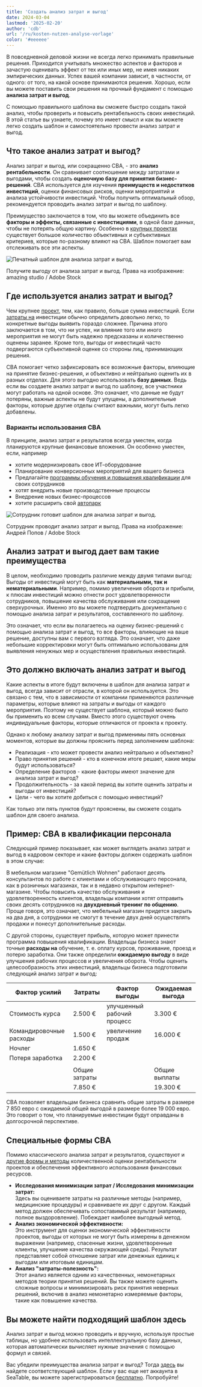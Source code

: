```yaml
---
title: 'Создать анализ затрат и выгод'
date: 2024-03-04
lastmod: '2025-02-20'
author: 'cdb'
url: '/ru/kosten-nutzen-analyse-vorlage'
color: '#eeeeee'
---
```


В повседневной деловой жизни не всегда легко принимать правильные решения. Приходится учитывать множество аспектов и факторов и зачастую оценивать эффект от тех или иных мер, не имея никаких эмпирических данных. Успех вашей компании зависит, в частности, от одного: от того, на какой основе принимаются решения. Хорошо, если вы можете поставить свои решения на прочный фундамент с помощью **анализа затрат и выгод**.

С помощью правильного шаблона вы сможете быстро создать такой анализ, чтобы проверить и повысить рентабельность своих инвестиций. В этой статье вы узнаете, почему это имеет смысл и как вы можете легко создать шаблон и самостоятельно провести анализ затрат и выгод.

## Что такое анализ затрат и выгод?

Анализ затрат и выгод, или сокращенно CBA, - это **анализ рентабельности**. Он сравнивает соотношение между затратами и выгодами, чтобы создать **оценочную базу для принятия бизнес-решений**. CBA используется для изучения **преимуществ и недостатков инвестиций**, оценки финансовых рисков, оценки мероприятий и анализа устойчивости инвестиций. Чтобы получить оптимальный обзор, рекомендуется проводить анализ затрат и выгод по шаблону.

Преимущество заключается в том, что вы можете объединить все **факторы и эффекты, связанные с инвестициями**, в одной базе данных, чтобы не потерять общую картину. Особенно в [крупных проектах](https://seatable.io/ru/projektstrukturplan-vorlage/) существует большое количество объективных и субъективных критериев, которые по-разному влияют на CBA. Шаблон помогает вам отслеживать все эти аспекты.

![Печатный шаблон для анализа затрат и выгод.](https://seatable.io/wp-content/uploads/2022/08/Kosten-Nutzen-Analyse-Vorlage_AdobeStock_518582008-711x474.jpg)

Получите выгоду от анализа затрат и выгод. Права на изображение: amazing studio / Adobe Stock

## Где используется анализ затрат и выгод?

Чем крупнее [проект](https://seatable.io/ru/vorlagen-projektplanung/), тем, как правило, больше сумма инвестиций. Если [затраты на](https://seatable.io/ru/budgetplanung-vorlage/) инвестиции обычно определить довольно легко, то конкретные выгоды выявить гораздо сложнее. Причина этого заключается в том, что ни успех, ни влияние того или иного мероприятия не могут быть надежно предсказаны и количественно оценены заранее. Кроме того, выгоды от инвестиций часто подвергаются субъективной оценке со стороны лиц, принимающих решения.

CBA помогает четко зафиксировать все возможные факторы, влияющие на принятие бизнес-решения, и объективно и нейтрально оценить их в разных отделах. Для этого выгодно использовать **базу данных**. Ведь если вы создаете анализ затрат и выгод по шаблону, все участники могут работать на одной основе. Это означает, что данные не будут потеряны, важные аспекты не будут упущены, а дополнительные факторы, которые другие отделы считают важными, могут быть легко добавлены.

### Варианты использования CBA

В принципе, анализ затрат и результатов всегда уместен, когда планируются крупные финансовые вложения. Он особенно уместен, если, например

- хотите модернизировать свое ИТ-оборудование
- Планирование конверсионных мероприятий для вашего бизнеса
- Предлагайте [программы обучения и повышения квалификации](https://seatable.io/ru/workshop-planen/) для своих сотрудников
- хотят внедрить новые производственные процессы
- Внедрение новых бизнес-процессов
- хотите расширить свой [автопарк](https://seatable.io/ru/fuhrparkmanagement/)

![Сотрудник готовит шаблон для анализа затрат и выгод.](images/Kosten-Nutzen-Analyse-Vorlage_AdobeStock_467514550.jpg)

Сотрудник проводит анализ затрат и выгод. Права на изображение: Андрей Попов / Adobe Stock

## Анализ затрат и выгод дает вам такие преимущества

В целом, необходимо проводить различие между двумя типами выгод: Выгоды от инвестиций могут быть как **материальными, так и нематериальными**. Например, помимо увеличения оборота и прибыли, к плюсам инвестиций можно отнести рост удовлетворенности сотрудников, повышение качества обслуживания или сокращение сверхурочных. Именно это вы можете подтвердить документально с помощью анализа затрат и результатов, составленного по шаблону.

Это означает, что если вы полагаетесь на оценку бизнес-решений с помощью анализа затрат и выгод, то все факторы, влияющие на ваше решение, доступны вам с первого взгляда. Это означает, что даже небольшие корректировки могут быть оптимально использованы для выявления ненужных мер и осуществления правильных инвестиций.

## Это должно включать анализ затрат и выгод

Какие аспекты в итоге будут включены в шаблон для анализа затрат и выгод, всегда зависит от отрасли, в которой он используется. Это связано с тем, что в зависимости от компании применяются различные параметры, которые влияют на затраты и выгоды от каждого мероприятия. Поэтому не существует шаблона, который можно было бы применить ко всем случаям. Вместо этого существуют очень индивидуальные факторы, которые отличаются от проекта к проекту.

Однако к любому анализу затрат и выгод применимы пять основных моментов, которые вы должны прояснить перед заполнением шаблона:

- Реализация - кто может провести анализ нейтрально и объективно?
- Право принятия решений - кто в конечном итоге решает, какие меры будут использоваться?
- Определение факторов - какие факторы имеют значение для анализа затрат и выгод?
- Продолжительность - за какой период вы хотите оценить затраты и выгоды от инвестиций?
- Цели - чего вы хотите добиться с помощью инвестиций?

Как только эти пять пунктов будут прояснены, вы сможете создать шаблон для своего анализа.

## Пример: CBA в квалификации персонала

Следующий пример показывает, как может выглядеть анализ затрат и выгод в кадровом секторе и какие факторы должен содержать шаблон в этом случае:

В мебельном магазине "Gemütlich Wohnen" работают десять консультантов по работе с клиентами и обслуживающего персонала, как в розничных магазинах, так и в недавно открытом интернет-магазине. Чтобы повысить качество обслуживания и удовлетворенность клиентов, владельцы компании хотят отправить своих десять сотрудников на **двухдневный тренинг по общению**. Проще говоря, это означает, что мебельный магазин придется закрыть на два дня, а сотрудники не смогут в течение двух дней осуществлять продажи и понесут дополнительные расходы.

С другой стороны, существует прибыль, которую может принести программа повышения квалификации. Владельцы бизнеса знают точные **расходы на** обучение, т. е. оплату курсов, проживание, проезд и потерю заработка. Они также определили **ожидаемую выгоду** в виде улучшения рабочих процессов и увеличения оборота. Чтобы оценить целесообразность этих инвестиций, владельцы бизнеса подготовили следующий анализ затрат и выгод:

| Фактор усилий           | Затраты       | Фактор выгоды              | Ожидаемая выгода |
| ----------------------- | ------------- | -------------------------- | ---------------- |
| Стоимость курса         | 2.500 €       | улучшенный рабочий процесс | 3.300 €          |
| Командировочные расходы | 1.500 €       | увеличение продаж          | 16.000 €         |
| Ночлег                  | 1.650 €       |                            |                  |
| Потеря заработка        | 2.200 €       |                            |                  |
|                         |               |                            |                  |
|                         | Общие затраты |                            | Общие выплаты    |
|                         | 7.850 €       |                            | 19.300 €         |

CBA позволяет владельцам бизнеса сравнить общие затраты в размере 7 850 евро с ожидаемой общей выгодой в размере более 19 000 евро. Это говорит о том, что планируемые инвестиции будут оправданы в долгосрочной перспективе.

## Специальные формы CBA

Помимо классического анализа затрат и результатов, существуют и [другие формы и методы](https://de.wikipedia.org/wiki/Kosten-Nutzen-Analyse) количественной оценки рентабельности проектов и обеспечения эффективного использования финансовых ресурсов.

- **Исследования минимизации затрат / Исследования минимизации затрат:**  
   Здесь вы оцениваете затраты на различные методы (например, медицинские процедуры) и сравниваете их друг с другом. Каждый метод должен обеспечивать сопоставимый результат (например, полное выздоровление). Побеждает наиболее выгодный метод.
- **Анализ экономической эффективности:**  
   Это инструмент для оценки экономической эффективности проектов, выгоды от которых не могут быть измерены в денежном выражении (например, спасенные жизни, удовлетворенные клиенты, улучшение качества окружающей среды). Результат представляет собой отношение затрат или денежных единиц к выгодам или итоговым единицам.
- **Анализ "затраты-полезность":**  
   Этот анализ является одним из качественных, немонетарных методов теории принятия решений. Вы также можете оценить сложные вопросы и минимизировать риск принятия неверных решений, включив в анализ немонетарно измеряемые факторы, такие как повышение качества.

## Вы можете найти подходящий шаблон здесь

Анализ затрат и выгод можно проводить и вручную, используя простые таблицы, но удобнее использовать интеллектуальную базу данных, которая автоматически вычисляет нужные значения с помощью формул и связей.

Вас убедили преимущества анализа затрат и выгод? Тогда [здесь](https://seatable.io/ru/vorlage/le5dfgmarq6nvyuzgyafwq/) вы найдете соответствующий шаблон. Если у вас еще нет аккаунта в SeaTable, вы можете зарегистрироваться [бесплатно](https://seatable.io/ru/registrierung/). Попробуйте!
